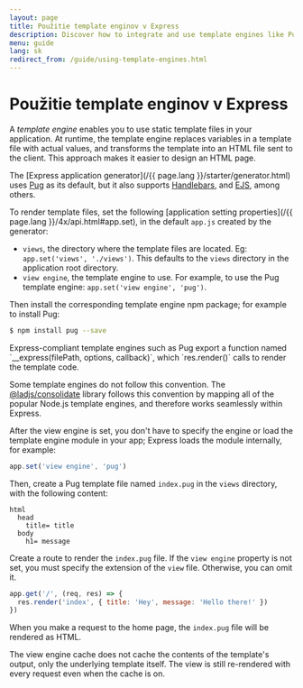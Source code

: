 ```yaml
---
layout: page
title: Použitie template enginov v Express
description: Discover how to integrate and use template engines like Pug, Handlebars, and EJS with Express.js to render dynamic HTML pages efficiently.
menu: guide
lang: sk
redirect_from: /guide/using-template-engines.html
---
```


# Použitie template enginov v Express

A _template engine_ enables you to use static template files in your application. At runtime, the template engine replaces
variables in a template file with actual values, and transforms the template into an HTML file sent to the client.
This approach makes it easier to design an HTML page.

The [Express application generator](/{{ page.lang }}/starter/generator.html) uses [Pug](https://pugjs.org/api/getting-started.html) as its default, but it also supports [Handlebars](https://www.npmjs.com/package/handlebars), and [EJS](https://www.npmjs.com/package/ejs), among others.

To render template files, set the following [application setting properties](/{{ page.lang }}/4x/api.html#app.set), in the default `app.js` created by the generator:

- `views`, the directory where the template files are located. Eg: `app.set('views', './views')`.
  This defaults to the `views` directory in the application root directory.
- `view engine`, the template engine to use. For example, to use the Pug template engine: `app.set('view engine', 'pug')`.

Then install the corresponding template engine npm package; for example to install Pug:

```bash
$ npm install pug --save
```

<div class="doc-box doc-notice" markdown="1">
Express-compliant template engines such as Pug export a function named `__express(filePath, options, callback)`,
which `res.render()` calls to render the template code.

Some template engines do not follow this convention. The [@ladjs/consolidate](https://www.npmjs.com/package/@ladjs/consolidate)
library follows this convention by mapping all of the popular Node.js template engines, and therefore works seamlessly within Express.

</div>

After the view engine is set, you don't have to specify the engine or load the template engine module in your app;
Express loads the module internally, for example:

```js
app.set('view engine', 'pug')
```

Then, create a Pug template file named `index.pug` in the `views` directory, with the following content:

```pug
html
  head
    title= title
  body
    h1= message
```

Create a route to render the `index.pug` file. If the `view engine` property is not set,
you must specify the extension of the `view` file. Otherwise, you can omit it.

```js
app.get('/', (req, res) => {
  res.render('index', { title: 'Hey', message: 'Hello there!' })
})
```

When you make a request to the home page, the `index.pug` file will be rendered as HTML.

The view engine cache does not cache the contents of the template's output, only the underlying template itself. The view is still re-rendered with every request even when the cache is on.
